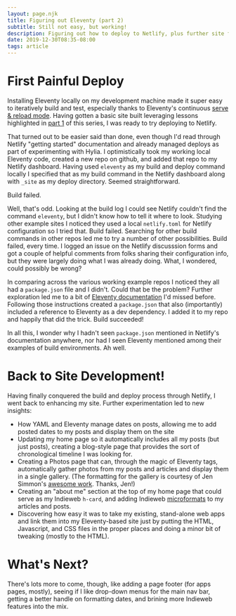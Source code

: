 ```yaml
---
layout: page.njk
title: Figuring out Eleventy (part 2)
subtitle: Still not easy, but working!
description: Figuring out how to deploy to Netlify, plus further site feature development using Eleventy and Nunjucks.
date: 2019-12-30T08:35-08:00
tags: article
---
```

# First Painful Deploy
Installing Eleventy locally on my development machine made it super easy to iteratively build and test, especially thanks to Eleventy's continuous [serve & reload mode](https://www.11ty.dev/docs/usage/#re-run-eleventy-when-you-save).  Having gotten a basic site built leveraging lessons highlighted in [part 1](/articles/learning-eleventy/) of this series, I was ready to try deploying to Netlify.

That turned out to be easier said than done, even though I'd read through Netlify "getting started" documentation and already managed deploys as part of experimenting with Hylia.  I optimistically took my working local Eleventy code, created a new repo on github, and added that repo to my Netlify dashboard.  Having used `eleventy` as my build and deploy command locally I specified that as my build command in the Netlify dashboard along with `_site` as my deploy directory.  Seemed straightforward.

Build failed.

Well, that's odd.  Looking at the build log I could see Netlify couldn't find the command `eleventy`, but I didn't know how to tell it where to look.  Studying other example sites I noticed they used a local `netlify.toml` for Netlify configuration so I tried that. Build failed.  Searching for other build commands in other repos led me to try a number of other possibilities.  Build failed, every time.  I logged an issue on the Netlify discusssion forms and got a couple of helpful comments from folks sharing their configuration info, but they were largely doing what I was already doing.  What, I wondered, could possibly be wrong?

In comparing across the various working example repos I noticed they all had a `package.json` file and I didn't.  Could that be the problem?  Further exploration led me to a bit of [Eleventy documentation](https://www.11ty.dev/docs/getting-started/) I'd missed before.  Following those instructions created a `package.json` that also (importantly) included a reference to Eleventy as a dev dependency.  I added it to my repo and happily that did the trick.  Build succeeded!

In all this, I wonder why I hadn't seen `package.json` mentioned in Netlify's documentation anywhere, nor had I seen Eleventy mentioned among their examples of build environments.  Ah well.

# Back to Site Development!

Having finally conquered the build and deploy process through Netlify, I went back to enhancing my site.  Further experimentation led to new insights:
* How YAML and Eleventy manage dates on posts, allowing me to add posted dates to my posts and display them on the site
* Updating my home page so it automatically includes all my posts (but just posts), creating a blog-style page that provides the sort of chronological timeline I was looking for.
* Creating a Photos page that can, through the magic of Eleventy tags, automatically gather photos from my posts and articles and display them in a single gallery.  (The formatting for the gallery is courtesy of Jen Simmon's [awesome work](https://labs.jensimmons.com/).  Thanks, Jen!)
* Creating an "about me" section at the top of my home page that could serve as my Indieweb `h-card`, and adding Indieweb [microformats](http://microformats.org/wiki/Main_Page) to my articles and posts.
* Discovering how easy it was to take my existing, stand-alone web apps and link them into my Eleventy-based site just by putting the HTML, Javascript, and CSS files in the proper places and doing a minor bit of tweaking (mostly to the HTML).

# What's Next?

There's lots more to come, though, like adding a page footer (for apps pages, mostly), seeing if I like drop-down menus for the main nav bar, getting a better handle on formatting dates, and brining more Indieweb features into the mix.
